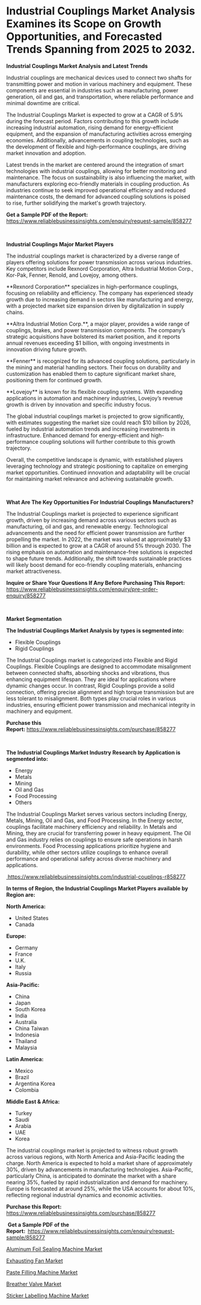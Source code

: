 <p><h1>Industrial Couplings Market Analysis Examines its Scope on Growth Opportunities, and Forecasted Trends Spanning from 2025 to 2032.</h1></p><p><strong>Industrial Couplings Market Analysis and Latest Trends</strong></p>
<p><p>Industrial couplings are mechanical devices used to connect two shafts for transmitting power and motion in various machinery and equipment. These components are essential in industries such as manufacturing, power generation, oil and gas, and transportation, where reliable performance and minimal downtime are critical.</p><p>The Industrial Couplings Market is expected to grow at a CAGR of 5.9% during the forecast period. Factors contributing to this growth include increasing industrial automation, rising demand for energy-efficient equipment, and the expansion of manufacturing activities across emerging economies. Additionally, advancements in coupling technologies, such as the development of flexible and high-performance couplings, are driving market innovation and adoption.</p><p>Latest trends in the market are centered around the integration of smart technologies with industrial couplings, allowing for better monitoring and maintenance. The focus on sustainability is also influencing the market, with manufacturers exploring eco-friendly materials in coupling production. As industries continue to seek improved operational efficiency and reduced maintenance costs, the demand for advanced coupling solutions is poised to rise, further solidifying the market's growth trajectory.</p></p>
<p><strong>Get a Sample PDF of the Report:&nbsp;</strong> <a href="https://www.reliablebusinessinsights.com/enquiry/request-sample/858277?utm_campaign=1117&utm_medium=2&utm_source=Github&utm_content=ia&utm_term=08042025&utm_id=industrial-couplings">https://www.reliablebusinessinsights.com/enquiry/request-sample/858277</a></p>
<p>&nbsp;</p>
<p><strong>Industrial Couplings Major Market Players</strong></p>
<p><p>The industrial couplings market is characterized by a diverse range of players offering solutions for power transmission across various industries. Key competitors include Rexnord Corporation, Altra Industrial Motion Corp., Kor-Pak, Fenner, Renold, and Lovejoy, among others.</p><p>**Rexnord Corporation** specializes in high-performance couplings, focusing on reliability and efficiency. The company has experienced steady growth due to increasing demand in sectors like manufacturing and energy, with a projected market size expansion driven by digitalization in supply chains.</p><p>**Altra Industrial Motion Corp.**, a major player, provides a wide range of couplings, brakes, and power transmission components. The company’s strategic acquisitions have bolstered its market position, and it reports annual revenues exceeding $1 billion, with ongoing investments in innovation driving future growth.</p><p>**Fenner** is recognized for its advanced coupling solutions, particularly in the mining and material handling sectors. Their focus on durability and customization has enabled them to capture significant market share, positioning them for continued growth. </p><p>**Lovejoy** is known for its flexible coupling systems. With expanding applications in automation and machinery industries, Lovejoy’s revenue growth is driven by innovation and specific industry focus.</p><p>The global industrial couplings market is projected to grow significantly, with estimates suggesting the market size could reach $10 billion by 2026, fueled by industrial automation trends and increasing investments in infrastructure. Enhanced demand for energy-efficient and high-performance coupling solutions will further contribute to this growth trajectory.</p><p>Overall, the competitive landscape is dynamic, with established players leveraging technology and strategic positioning to capitalize on emerging market opportunities. Continued innovation and adaptability will be crucial for maintaining market relevance and achieving sustainable growth.</p></p>
<p>&nbsp;</p>
<p><strong>What Are The Key Opportunities For Industrial Couplings Manufacturers?</strong></p>
<p><p>The Industrial Couplings market is projected to experience significant growth, driven by increasing demand across various sectors such as manufacturing, oil and gas, and renewable energy. Technological advancements and the need for efficient power transmission are further propelling the market. In 2022, the market was valued at approximately $3 billion and is expected to grow at a CAGR of around 5% through 2030. The rising emphasis on automation and maintenance-free solutions is expected to shape future trends. Additionally, the shift towards sustainable practices will likely boost demand for eco-friendly coupling materials, enhancing market attractiveness.</p></p>
<p><strong>Inquire or Share Your Questions If Any Before Purchasing This Report:</strong> <a href="https://www.reliablebusinessinsights.com/enquiry/pre-order-enquiry/858277?utm_campaign=1117&utm_medium=2&utm_source=Github&utm_content=ia&utm_term=08042025&utm_id=industrial-couplings">https://www.reliablebusinessinsights.com/enquiry/pre-order-enquiry/858277</a></p>
<p>&nbsp;</p>
<p><strong>Market Segmentation</strong></p>
<p><strong>The Industrial Couplings Market Analysis by types is segmented into:</strong></p>
<p><ul><li>Flexible Couplings</li><li>Rigid Couplings</li></ul></p>
<p><p>The Industrial Couplings market is categorized into Flexible and Rigid Couplings. Flexible Couplings are designed to accommodate misalignment between connected shafts, absorbing shocks and vibrations, thus enhancing equipment lifespan. They are ideal for applications where dynamic changes occur. In contrast, Rigid Couplings provide a solid connection, offering precise alignment and high torque transmission but are less tolerant to misalignment. Both types play crucial roles in various industries, ensuring efficient power transmission and mechanical integrity in machinery and equipment.</p></p>
<p><strong>Purchase this Report:&nbsp;</strong><a href="https://www.reliablebusinessinsights.com/purchase/858277?utm_campaign=1117&utm_medium=2&utm_source=Github&utm_content=ia&utm_term=08042025&utm_id=industrial-couplings">https://www.reliablebusinessinsights.com/purchase/858277</a></p>
<p>&nbsp;</p>
<p><strong>The Industrial Couplings Market Industry Research by Application is segmented into:</strong></p>
<p><ul><li>Energy</li><li>Metals</li><li>Mining</li><li>Oil and Gas</li><li>Food Processing</li><li>Others</li></ul></p>
<p><p>The Industrial Couplings Market serves various sectors including Energy, Metals, Mining, Oil and Gas, and Food Processing. In the Energy sector, couplings facilitate machinery efficiency and reliability. In Metals and Mining, they are crucial for transferring power in heavy equipment. The Oil and Gas industry relies on couplings to ensure safe operations in harsh environments. Food Processing applications prioritize hygiene and durability, while other sectors utilize couplings to enhance overall performance and operational safety across diverse machinery and applications.</p></p>
<p><a href="https://www.reliablebusinessinsights.com/industrial-couplings-r858277?utm_campaign=1117&utm_medium=2&utm_source=Github&utm_content=ia&utm_term=08042025&utm_id=industrial-couplings">&nbsp;https://www.reliablebusinessinsights.com/industrial-couplings-r858277</a></p>
<p><strong>In terms of Region, the Industrial Couplings Market Players available by Region are:</strong></p>
<p>
    <p> <strong> North America: </strong>
        <ul>
            <li>United States</li>
            <li>Canada</li>
        </ul>
        </p> 
    <p> <strong> Europe: </strong>
        <ul>
            <li>Germany</li>
            <li>France</li>
            <li>U.K.</li>
            <li>Italy</li>
            <li>Russia</li>
        </ul>
        </p> 
    <p> <strong> Asia-Pacific: </strong>
        <ul>
            <li>China</li>
            <li>Japan</li>
            <li>South Korea</li>
            <li>India</li>
            <li>Australia</li>
            <li>China Taiwan</li>
            <li>Indonesia</li>
            <li>Thailand</li>
            <li>Malaysia</li>
        </ul>
        </p> 
    <p> <strong> Latin America: </strong>
        <ul>
            <li>Mexico</li>
            <li>Brazil</li>
            <li>Argentina Korea</li>
            <li>Colombia</li>
        </ul>
        </p> 
    <p> <strong> Middle East & Africa: </strong>
        <ul>
            <li>Turkey</li>
            <li>Saudi</li>
            <li>Arabia</li>
            <li>UAE</li>
            <li>Korea</li>
        </ul>
    </p>
    </p>
<p><p>The industrial couplings market is projected to witness robust growth across various regions, with North America and Asia-Pacific leading the charge. North America is expected to hold a market share of approximately 30%, driven by advancements in manufacturing technologies. Asia-Pacific, particularly China, is anticipated to dominate the market with a share nearing 35%, fueled by rapid industrialization and demand for machinery. Europe is forecasted at around 25%, while the USA accounts for about 10%, reflecting regional industrial dynamics and economic activities.</p></p>
<p><strong>Purchase this Report: </strong><a href="https://www.reliablebusinessinsights.com/purchase/858277?utm_campaign=1117&utm_medium=2&utm_source=Github&utm_content=ia&utm_term=08042025&utm_id=industrial-couplings">https://www.reliablebusinessinsights.com/purchase/858277</a></p>
<p>&nbsp;<strong>Get a Sample PDF of the Report:&nbsp;&nbsp;</strong><a href="https://www.reliablebusinessinsights.com/enquiry/request-sample/858277?utm_campaign=1117&utm_medium=2&utm_source=Github&utm_content=ia&utm_term=08042025&utm_id=industrial-couplings">https://www.reliablebusinessinsights.com/enquiry/request-sample/858277</a></p>
<p><strong></strong></p>
<p><p><a href="https://github.com/okornevonywx/Market-Research-Report-List-1/blob/main/aluminum-foil-sealing-machine-market.md?utm_campaign=1117&utm_medium=2&utm_source=Github&utm_content=ia&utm_term=08042025&utm_id=industrial-couplings">Aluminum Foil Sealing Machine Market</a></p><p><a href="https://github.com/nwogudimouix/Market-Research-Report-List-1/blob/main/exhausting-fan-market.md?utm_campaign=1117&utm_medium=2&utm_source=Github&utm_content=ia&utm_term=08042025&utm_id=industrial-couplings">Exhausting Fan Market</a></p><p><a href="https://github.com/duzcupetriv/Market-Research-Report-List-1/blob/main/paste-filling-machine-market.md?utm_campaign=1117&utm_medium=2&utm_source=Github&utm_content=ia&utm_term=08042025&utm_id=industrial-couplings">Paste Filling Machine Market</a></p><p><a href="https://github.com/abexjeliti/Market-Research-Report-List-1/blob/main/breather-valve-market.md?utm_campaign=1117&utm_medium=2&utm_source=Github&utm_content=ia&utm_term=08042025&utm_id=industrial-couplings">Breather Valve Market</a></p><p><a href="https://github.com/hervedeidadw/Market-Research-Report-List-1/blob/main/sticker-labelling-machine-market.md?utm_campaign=1117&utm_medium=2&utm_source=Github&utm_content=ia&utm_term=08042025&utm_id=industrial-couplings">Sticker Labelling Machine Market</a></p></p>